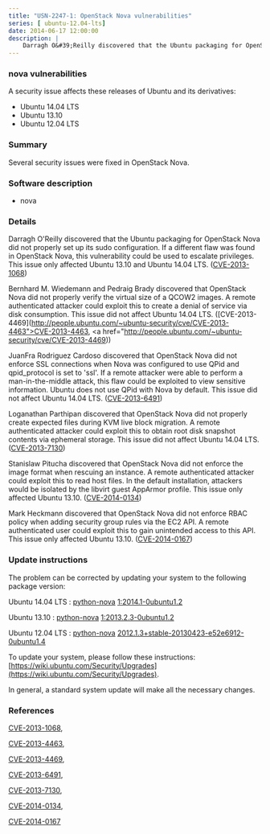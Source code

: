 ```yaml
---
title: "USN-2247-1: OpenStack Nova vulnerabilities"
series: [ ubuntu-12.04-lts]
date: 2014-06-17 12:00:00
description: |
    Darragh O&#39;Reilly discovered that the Ubuntu packaging for OpenStack Nova did not properly set up its sudo configuration. If a different flaw was found in OpenStack Nova, this vulnerability could be used to escalate privileges. This issue only affected Ubuntu 13.10 and Ubuntu 14.04 LTS. ([CVE-2013-1068](http://people.ubuntu.com/~ubuntu-security/cve/CVE-2013-1068))
--- 
```

 
 


### nova vulnerabilities

A security issue affects these releases of Ubuntu and its derivatives:

* Ubuntu 14.04 LTS
* Ubuntu 13.10
* Ubuntu 12.04 LTS

### Summary

Several security issues were fixed in OpenStack Nova. 

### Software description

* nova 

### Details

Darragh O&#39;Reilly discovered that the Ubuntu packaging for OpenStack Nova did not properly set up its sudo configuration. If a different flaw was found in OpenStack Nova, this vulnerability could be used to escalate privileges. This issue only affected Ubuntu 13.10 and Ubuntu 14.04 LTS. ([CVE-2013-1068](http://people.ubuntu.com/~ubuntu-security/cve/CVE-2013-1068))

Bernhard M. Wiedemann and Pedraig Brady discovered that OpenStack Nova did not properly verify the virtual size of a QCOW2 images. A remote authenticated attacker could exploit this to create a denial of service via disk consumption. This issue did not affect Ubuntu 14.04 LTS. ([CVE-2013-4469](http://people.ubuntu.com/~ubuntu-security/cve/CVE-2013-4463">CVE-2013-4463</a>, <a href="http://people.ubuntu.com/~ubuntu-security/cve/CVE-2013-4469))

JuanFra Rodriguez Cardoso discovered that OpenStack Nova did not enforce SSL connections when Nova was configured to use QPid and qpid_protocol is set to &#39;ssl&#39;. If a remote attacker were able to perform a man-in-the-middle attack, this flaw could be exploited to view sensitive information. Ubuntu does not use QPid with Nova by default. This issue did not affect Ubuntu 14.04 LTS. ([CVE-2013-6491](http://people.ubuntu.com/~ubuntu-security/cve/CVE-2013-6491))

Loganathan Parthipan discovered that OpenStack Nova did not properly create expected files during KVM live block migration. A remote authenticated attacker could exploit this to obtain root disk snapshot contents via ephemeral storage. This issue did not affect Ubuntu 14.04 LTS. ([CVE-2013-7130](http://people.ubuntu.com/~ubuntu-security/cve/CVE-2013-7130))

Stanislaw Pitucha discovered that OpenStack Nova did not enforce the image format when rescuing an instance. A remote authenticated attacker could exploit this to read host files. In the default installation, attackers would be isolated by the libvirt guest AppArmor profile. This issue only affected Ubuntu 13.10. ([CVE-2014-0134](http://people.ubuntu.com/~ubuntu-security/cve/CVE-2014-0134))

Mark Heckmann discovered that OpenStack Nova did not enforce RBAC policy when adding security group rules via the EC2 API. A remote authenticated user could exploit this to gain unintended access to this API. This issue only affected Ubuntu 13.10. ([CVE-2014-0167](http://people.ubuntu.com/~ubuntu-security/cve/CVE-2014-0167)) 

### Update instructions

The problem can be corrected by updating your system to the following package version:

Ubuntu 14.04 LTS
 : [python-nova](https://launchpad.net/ubuntu/+source/nova) <span> [1:2014.1-0ubuntu1.2](https://launchpad.net/ubuntu/+source/nova/1:2014.1-0ubuntu1.2) </span> 

Ubuntu 13.10
 : [python-nova](https://launchpad.net/ubuntu/+source/nova) <span> [1:2013.2.3-0ubuntu1.2](https://launchpad.net/ubuntu/+source/nova/1:2013.2.3-0ubuntu1.2) </span> 

Ubuntu 12.04 LTS
 : [python-nova](https://launchpad.net/ubuntu/+source/nova) <span> [2012.1.3+stable-20130423-e52e6912-0ubuntu1.4](https://launchpad.net/ubuntu/+source/nova/2012.1.3+stable-20130423-e52e6912-0ubuntu1.4) </span> 

To update your system, please follow these instructions: [https://wiki.ubuntu.com/Security/Upgrades](https://wiki.ubuntu.com/Security/Upgrades).

In general, a standard system update will make all the necessary changes. 

### References

 
 [CVE-2013-1068](http://people.ubuntu.com/~ubuntu-security/cve/CVE-2013-1068), 

 [CVE-2013-4463](http://people.ubuntu.com/~ubuntu-security/cve/CVE-2013-4463), 

 [CVE-2013-4469](http://people.ubuntu.com/~ubuntu-security/cve/CVE-2013-4469), 

 [CVE-2013-6491](http://people.ubuntu.com/~ubuntu-security/cve/CVE-2013-6491), 

 [CVE-2013-7130](http://people.ubuntu.com/~ubuntu-security/cve/CVE-2013-7130), 

 [CVE-2014-0134](http://people.ubuntu.com/~ubuntu-security/cve/CVE-2014-0134), 

 [CVE-2014-0167](http://people.ubuntu.com/~ubuntu-security/cve/CVE-2014-0167)
 

